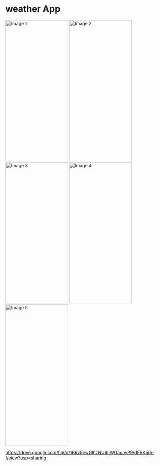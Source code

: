 <!DOCTYPE html>
<html lang="en">
<body>
    <h1>weather App</h1>
    <div class="gallery">
        <img src="https://github.com/user-attachments/assets/d1c32d19-1918-42b6-86fb-f1dbce761433" alt="Image 1" style="width: 200px; height: 450px;">
        <img src="https://github.com/user-attachments/assets/858a0bf7-fb5b-4a1a-9f06-ae3f583c3005" alt="Image 2" style="width: 200px; height: 450px;">
        <img src="https://github.com/user-attachments/assets/57935038-381c-4d16-a89d-dd458a2aed2f" alt="Image 3" style="width: 200px; height: 450px;">
        <img src="https://github.com/user-attachments/assets/edb1f80b-d269-486f-b8e0-087142151e74" alt="Image 4" style="width: 200px; height: 450px;">
        <img src="https://github.com/user-attachments/assets/b42d279e-69b5-42d6-9b54-0564b308cd4a" alt="Image 5" style="width: 200px; height: 450px;">
    </div>
</body>
</html>

https://drive.google.com/file/d/1B9v9ywGlhzNU9LWGaunvP9v1ERK50r-f/view?usp=sharing
